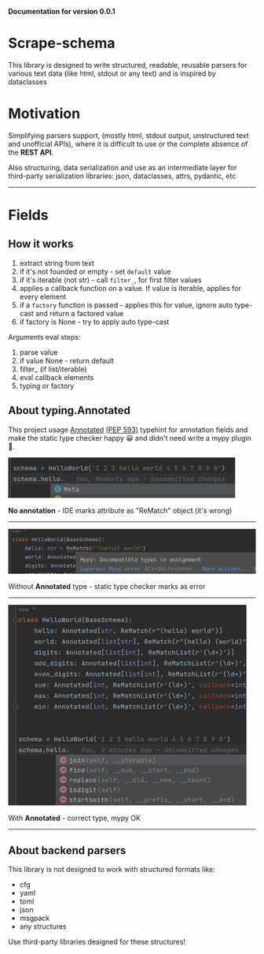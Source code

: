 **Documentation for version 0.0.1**

# Scrape-schema

This library is designed to write structured, readable, 
reusable parsers for various text data (like html, stdout or any text) and
is inspired by dataclasses

# Motivation
Simplifying parsers support, (mostly html, stdout output, unstructured text and unofficial APIs), 
where it is difficult to use or the complete absence of the **REST API**.

Also structuring, data serialization and use as an intermediate layer 
for third-party serialization libraries: json, dataclasses, attrs, pydantic, etc
____

# Fields
## How it works
1. extract string from text
2. if it's not founded or empty - set `default` value
3. if it's iterable (not str) - call `filter_`, for first filter values
4. applies a callback function on a value. If value is iterable, applies for every element
5. if a `factory` function is passed - applies this for value, ignore auto type-cast and return a factored value
6. if factory is None - try to apply auto type-cast

Arguments eval steps:

1. parse value
2. if value None - return default
3. filter_ (if list/iterable)
4. eval callback elements
5. typing or factory

## About typing.Annotated 

This project usage [Annotated](https://docs.python.org/3/library/typing.html#typing.Annotated)
[(PEP 593)](https://peps.python.org/pep-0593/) typehint for annotation fields 
and make the static type checker happy 😀 and didn't need write a mypy plugin 🤯.

![img_2.png](imgs/img_2.png)

**No annotation** - IDE marks attribute as "ReMatch" object (it's wrong)
____

![img_1.png](imgs/img_1.png)

Without **Annotated** type - static type checker marks as error
____

![img_3.png](imgs/img_3.png)

With **Annotated** - correct type, mypy OK
____

## About backend parsers
This library is not designed to work with structured formats like:

* cfg
* yaml
* toml
* json
* msgpack
* any structures

Use third-party libraries designed for these structures!
